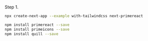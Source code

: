 Step 1.

```bash
npx create-next-app --example with-tailwindcss next-primereact
```

```bash
npm install primereact --save
npm install primeicons --save
npm install quill --save
```